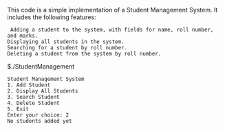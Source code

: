 This code is a simple implementation of a Student Management System. It includes the following features:

	 Adding a student to the system, with fields for name, roll number, and marks.
    Displaying all students in the system.
    Searching for a student by roll number.
    Deleting a student from the system by roll number.

$./StudentManagement

	Student Management System
	1. Add Student
	2. Display All Students
	3. Search Student
	4. Delete Student
	5. Exit
	Enter your choice: 2
	No students added yet
